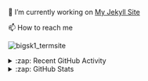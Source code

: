 

🔭 I’m currently working on [My Jekyll Site](https://github.com/bigsk1/bigsk1.github.io)

📫 How to reach me

![bigsk1_termsite](https://github.com/user-attachments/assets/01e96b48-ef38-45be-aa55-06eb7ec4cdbf)



<details>
  <summary>:zap: Recent GitHub Activity</summary>
  
  <!--START_SECTION:activity-->
1. 🎉 Merged PR [#29](https://github.com/bigsk1/yt-webui/pull/29) in [bigsk1/yt-webui](https://github.com/bigsk1/yt-webui)
2. 🎉 Merged PR [#15](https://github.com/bigsk1/supa-crawl-chat/pull/15) in [bigsk1/supa-crawl-chat](https://github.com/bigsk1/supa-crawl-chat)
3. 🎉 Merged PR [#7](https://github.com/bigsk1/project_3D_developer_portfolio/pull/7) in [bigsk1/project_3D_developer_portfolio](https://github.com/bigsk1/project_3D_developer_portfolio)
4. 🎉 Merged PR [#14](https://github.com/bigsk1/TermSite/pull/14) in [bigsk1/TermSite](https://github.com/bigsk1/TermSite)
5. 🎉 Merged PR [#7](https://github.com/bigsk1/airats/pull/7) in [bigsk1/airats](https://github.com/bigsk1/airats)
6. 🗣 Commented on [#1497](https://github.com/cotes2020/jekyll-theme-chirpy/issues/1497#issuecomment-1901283978) in [cotes2020/jekyll-theme-chirpy](https://github.com/cotes2020/jekyll-theme-chirpy)
7. 🗣 Commented on [#1497](https://github.com/cotes2020/jekyll-theme-chirpy/issues/1497#issuecomment-1901185875) in [cotes2020/jekyll-theme-chirpy](https://github.com/cotes2020/jekyll-theme-chirpy)
8. 🗣 Commented on [#1497](https://github.com/cotes2020/jekyll-theme-chirpy/issues/1497#issuecomment-1901178957) in [cotes2020/jekyll-theme-chirpy](https://github.com/cotes2020/jekyll-theme-chirpy)
9. 🗣 Commented on [#1497](https://github.com/cotes2020/jekyll-theme-chirpy/issues/1497#issuecomment-1901167459) in [cotes2020/jekyll-theme-chirpy](https://github.com/cotes2020/jekyll-theme-chirpy)
10. ❌ Closed PR [#5](https://github.com/bigsk1/TermSite/pull/5) in [bigsk1/TermSite](https://github.com/bigsk1/TermSite)
  <!--END_SECTION:activity-->
</details>


<details>
  <summary>:zap: GitHub Stats</summary>

  <img align="left" alt="bigsk1's GitHub Stats" src="https://github-readme-stats.vercel.app/api?username=bigsk1&show_icons=true&hide_border=false&title_color=ff652f&icon_color=FFE400&bg_color=09131B&text_color=ffffff&border_color=0c1a25" />


</details>



